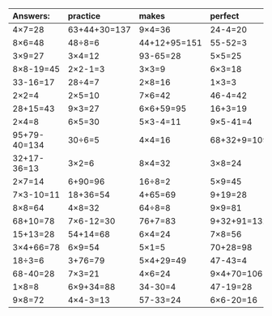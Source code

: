 | Answers: | practice | makes | perfect | ! |
| :--- | :--- | :--- | :--- | :--- |
| 4×7=28 | 63+44+30=137 | 9×4=36 | 24-4=20 | 3×6-2=16 | 
| 8×6=48 | 48÷8=6 | 44+12+95=151 | 55-52=3 | 5×2=10 | 
| 3×9=27 | 3×4=12 | 93-65=28 | 5×5=25 | 76+7=83 | 
| 8×8-19=45 | 2×2-1=3 | 3×3=9 | 6×3=18 | 52-39=13 | 
| 33-16=17 | 28÷4=7 | 2×8=16 | 1×3=3 | 2×3=6 | 
| 2×2=4 | 2×5=10 | 7×6=42 | 46-4=42 | 51+59-84=26 | 
| 28+15=43 | 9×3=27 | 6×6+59=95 | 16+3=19 | 4×7+64=92 | 
| 2×4=8 | 6×5=30 | 5×3-4=11 | 9×5-41=4 | 5×7=35 | 
| 95+79-40=134 | 30÷6=5 | 4×4=16 | 68+32+9=109 | 20÷5=4 | 
| 32+17-36=13 | 3×2=6 | 8×4=32 | 3×8=24 | 7×5=35 | 
| 2×7=14 | 6+90=96 | 16÷8=2 | 5×9=45 | 7×8+37=93 | 
| 7×3-10=11 | 18+36=54 | 4+65=69 | 9+19=28 | 5×9+75=120 | 
| 8×8=64 | 4×8=32 | 64÷8=8 | 9×9=81 | 9×1=9 | 
| 68+10=78 | 7×6-12=30 | 76+7=83 | 9+32+91=132 | 6×7=42 | 
| 15+13=28 | 54+14=68 | 6×4=24 | 7×8=56 | 70+75+9=154 | 
| 3×4+66=78 | 6×9=54 | 5×1=5 | 70+28=98 | 26+53=79 | 
| 18÷3=6 | 3+76=79 | 5×4+29=49 | 47-43=4 | 8×4-29=3 | 
| 68-40=28 | 7×3=21 | 4×6=24 | 9×4+70=106 | 5×2-7=3 | 
| 1×8=8 | 6×9+34=88 | 34-30=4 | 47-19=28 | 6×2=12 | 
| 9×8=72 | 4×4-3=13 | 57-33=24 | 6×6-20=16 | 4×3+95=107 | 
